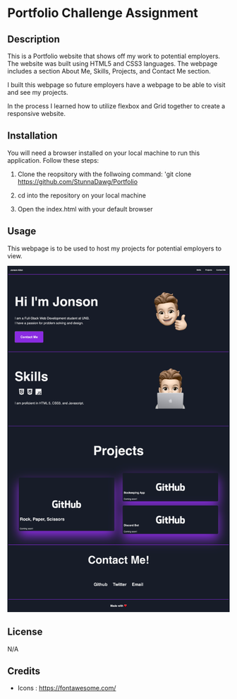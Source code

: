 # Portfolio Challenge Assignment

## Description
This is a Portfolio website that shows off my work to potential employers. The website was built using HTML5 and CSS3 languages. The webpage includes a section About Me, Skills, Projects, and Contact Me section.

I built this webpage so future employers have a webpage to be able to visit and see my projects.

In the process I learned how to utilize flexbox and Grid together to create a responsive website.

## Installation

You will need a browser installed on your local machine to run this application. Follow these steps: 

1. Clone the reopsitory with the follwoing command: 'git clone https://github.com/StunnaDawg/Portfolio

2. cd into the repository on your local machine

3. Open the index.html with your default browser


## Usage

This webpage is to be used to host my projects for potential employers to view. 

![alt text](./assets/images/screenshot-webpage.html.png)

## License
N/A

## Credits

- Icons : https://fontawesome.com/
